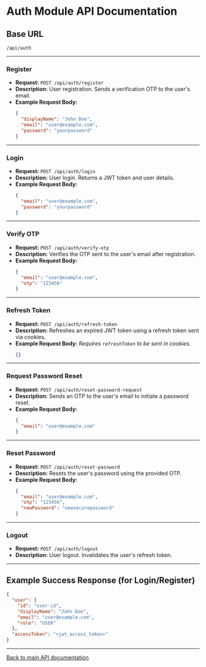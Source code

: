 # Auth Module API Documentation

## Base URL
`/api/auth`

---

### Register
- **Request:** `POST /api/auth/register`
- **Description:** User registration. Sends a verification OTP to the user's email.
- **Example Request Body:**
  ```json
  {
    "displayName": "John Doe",
    "email": "user@example.com",
    "password": "yourpassword"
  }
  ```

---

### Login
- **Request:** `POST /api/auth/login`
- **Description:** User login. Returns a JWT token and user details.
- **Example Request Body:**
  ```json
  {
    "email": "user@example.com",
    "password": "yourpassword"
  }
  ```

---

### Verify OTP
- **Request:** `POST /api/auth/verify-otp`
- **Description:** Verifies the OTP sent to the user's email after registration.
- **Example Request Body:**
  ```json
  {
    "email": "user@example.com",
    "otp": "123456"
  }
  ```

---

### Refresh Token
- **Request:** `POST /api/auth/refresh-token`
- **Description:** Refreshes an expired JWT token using a refresh token sent via cookies.
- **Example Request Body:**
  *Requires `refreshToken` to be sent in cookies.*
  ```json
  {}
  ```

---

### Request Password Reset
- **Request:** `POST /api/auth/reset-password-request`
- **Description:** Sends an OTP to the user's email to initiate a password reset.
- **Example Request Body:**
  ```json
  {
    "email": "user@example.com"
  }
  ```

---

### Reset Password
- **Request:** `POST /api/auth/reset-password`
- **Description:** Resets the user's password using the provided OTP.
- **Example Request Body:**
  ```json
  {
    "email": "user@example.com",
    "otp": "123456",
    "newPassword": "newsecurepassword"
  }
  ```
  
---

### Logout
- **Request:** `POST /api/auth/logout`
- **Description:** User logout. Invalidates the user's refresh token.

---

## Example Success Response (for Login/Register)
```json
{
  "user": {
    "id": "user-id",
    "displayName": "John Doe",
    "email": "user@example.com",
    "role": "USER"
  },
  "accessToken": "<jwt_access_token>"
}
```

---
[Back to main API documentation](../../README.md) 